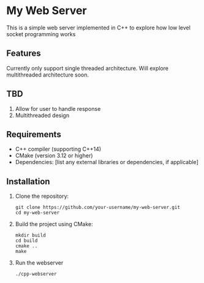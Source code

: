 # My Web Server

This is a simple web server implemented in C++ to explore how low level socket programming works

## Features
Currently only support single threaded architecture. Will explore multithreaded architecture soon.

## TBD

1. Allow for user to handle response
2. Multithreaded design

## Requirements

- C++ compiler (supporting C++14)
- CMake (version 3.12 or higher)
- Dependencies: [list any external libraries or dependencies, if applicable]

## Installation

1. Clone the repository:
   ```shell
   git clone https://github.com/your-username/my-web-server.git
   cd my-web-server
   ```

2. Build the project using CMake:
    ```shell
    mkdir build
    cd build
    cmake ..
    make
    ```

3. Run the webserver
    ```shell
    ./cpp-webserver
    ```